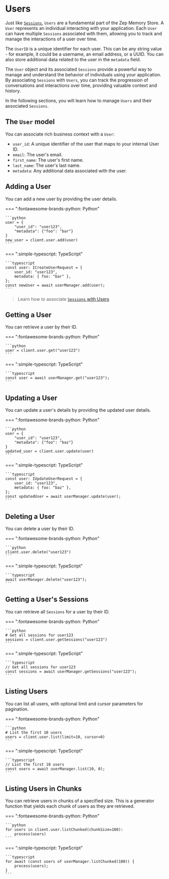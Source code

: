# Users

Just like [`Sessions`](sessions.md), `Users` are a fundamental part of the Zep Memory Store. A `User` represents an individual interacting with your application. Each `User` can have multiple `Sessions` associated with them, allowing you to track and manage the interactions of a user over time.

The `UserID` is a unique identifier for each user. This can be any string value - for example, it could be a username, an email address, or a UUID. You can also store additional data related to the user in the `metadata` field.

The `User` object and its associated `Sessions` provide a powerful way to manage and understand the behavior of individuals using your application. By associating `Sessions` with `Users`, you can track the progression of conversations and interactions over time, providing valuable context and history.

In the following sections, you will learn how to manage `Users` and their associated `Sessions`.

## The `User` model

You can associate rich business context with a `User`:

- `user_id`: A unique identifier of the user that maps to your internal User ID.
- `email`: The user's email.
- `first_name`: The user's first name.
- `last_name`: The user's last name.
- `metadata`: Any additional data associated with the user.


## Adding a User

You can add a new user by providing the user details.

=== ":fontawesome-brands-python: Python"

    ```python
    user = {
        "user_id": "user123",
        "metadata": {"foo": "bar"}
    }
    new_user = client.user.add(user)
    ```

=== ":simple-typescript: TypeScript"

    ```typescript
    const user: ICreateUserRequest = {
        user_id: "user123",
        metadata: { foo: "bar" },
    };
    const newUser = await userManager.add(user);
    ```

> Learn how to associate [`Sessions` with Users](sessions.md)

## Getting a User

You can retrieve a user by their ID.

=== ":fontawesome-brands-python: Python"

    ```python
    user = client.user.get("user123")
    ```

=== ":simple-typescript: TypeScript"

    ```typescript
    const user = await userManager.get("user123");
    ```

## Updating a User

You can update a user's details by providing the updated user details.

=== ":fontawesome-brands-python: Python"

    ```python
    user = {
        "user_id": "user123",
        "metadata": {"foo": "baz"}
    }
    updated_user = client.user.update(user)
    ```

=== ":simple-typescript: TypeScript"

    ```typescript
    const user: IUpdateUserRequest = {
        user_id: "user123",
        metadata: { foo: "baz" },
    };
    const updatedUser = await userManager.update(user);
    ```

## Deleting a User

You can delete a user by their ID.

=== ":fontawesome-brands-python: Python"

    ```python
    client.user.delete("user123")
    ```

=== ":simple-typescript: TypeScript"

    ```typescript
    await userManager.delete("user123");
    ```



## Getting a User's Sessions

You can retrieve all `Sessions` for a user by their ID.

=== ":fontawesome-brands-python: Python"

    ```python
    # Get all sessions for user123
    sessions = client.user.getSessions("user123")
    ```

=== ":simple-typescript: TypeScript"

    ```typescript
    // Get all sessions for user123
    const sessions = await userManager.getSessions("user123");
    ```

## Listing Users

You can list all users, with optional limit and cursor parameters for pagination.

=== ":fontawesome-brands-python: Python"

    ```python
    # List the first 10 users
    users = client.user.list(limit=10, cursor=0)
    ```

=== ":simple-typescript: TypeScript"

    ```typescript
    // List the first 10 users
    const users = await userManager.list(10, 0);
    ```

## Listing Users in Chunks

You can retrieve users in chunks of a specified size. This is a generator function that yields each chunk of users as they are retrieved.

=== ":fontawesome-brands-python: Python"

    ```python
    for users in client.user.listChunked(chunkSize=100):
        process(users)
    ```

=== ":simple-typescript: TypeScript"

    ```typescript
    for await (const users of userManager.listChunked(100)) {
        process(users);
    }
    ```

